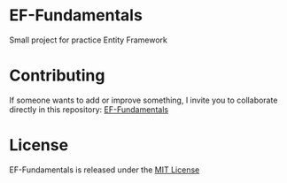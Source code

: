 # EF-Fundamentals

Small project for practice Entity Framework

# Contributing
If someone wants to add or improve something, I invite you to collaborate directly in this repository: [EF-Fundamentals](https://github.com/jgarrone82/EF_Fundamentals)

# License
EF-Fundamentals is released under the [MIT License](https://opensource.org/licenses/MIT)